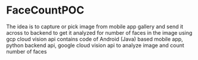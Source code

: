 # FaceCountPOC
The idea is to capture or pick image from mobile app gallery and send it across to backend to get it analyzed for number of faces in the image using gcp cloud vision api
contains code of Android (Java) based mobile app, python backend api, google cloud vision api to analyze image and count number of faces
